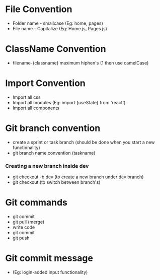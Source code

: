 # File Convention

* Folder name - smallcase (Eg: home, pages)
* File name - Capitalize (Eg: Home.js, Pages.js)

# ClassName Convention

* filename-{classname}  maximum hiphen's (1 then use camelCase)

# Import Convention

* Import all css
* Import all modules (Eg: import {useState} from 'react')
* Import all components

# Git branch convention

* create a sprint or task branch (should be done when you start a new functionality)
* git branch name convention (taskname)

### Creating a new branch inside dev
* git checkout -b <branch-name> dev (to create a new branch under dev branch)
* git checkout <branch-name> (to switch between branch's)

# Git commands

* git commit
* git pull (merge)
* write code
* git commit
* git push


# Git commit message

* (Eg: login-added input functionality)
